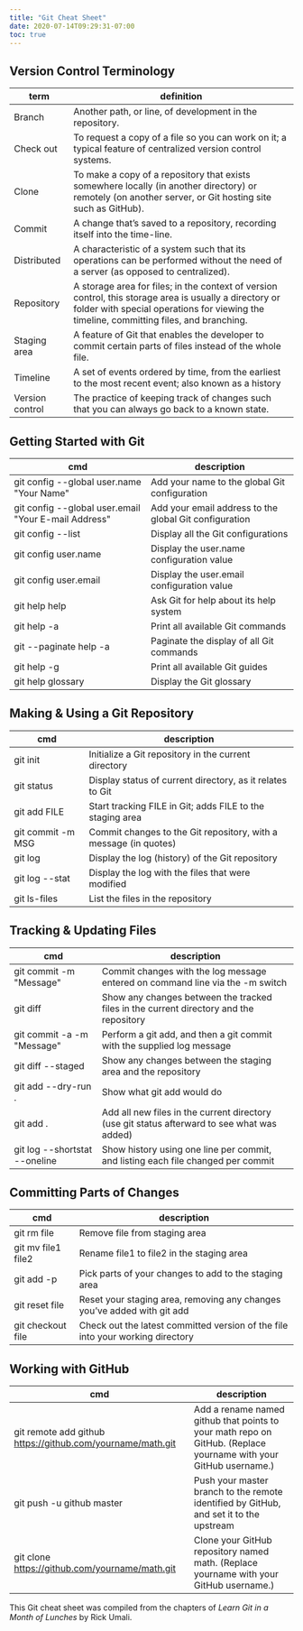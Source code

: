 ```yaml
---
title: "Git Cheat Sheet"
date: 2020-07-14T09:29:31-07:00
toc: true
---
```


## Version Control Terminology

| term            | definition                                                                                                                                                                                         |
| --------------- | -------------------------------------------------------------------------------------------------------------------------------------------------------------------------------------------------- |
| Branch          | Another path, or line, of development in the repository.                                                                                                                                           |
| Check out       | To request a copy of a file so you can work on it; a typical feature of centralized version control systems.                                                                                       |
| Clone           | To make a copy of a repository that exists somewhere locally (in another directory) or remotely (on another server, or Git hosting site such as GitHub).                                           |
| Commit          | A change that’s saved to a repository, recording itself into the time-line.                                                                                                                        |
| Distributed     | A characteristic of a system such that its operations can be performed without the need of a server (as opposed to centralized).                                                                   |
| Repository      | A storage area for files; in the context of version control, this storage area is usually a directory or folder with special operations for viewing the timeline, committing files, and branching. |
| Staging area    | A feature of Git that enables the developer to commit certain parts of files instead of the whole file.                                                                                            |
| Timeline        | A set of events ordered by time, from the earliest to the most recent event; also known as a history                                                                                               |
| Version control | The practice of keeping track of changes such that you can always go back to a known state.                                                                                                        |

## Getting Started with Git

| cmd                                                  | description                                            |
| ---------------------------------------------------- | ------------------------------------------------------ |
| git config --global user.name "Your Name"            | Add your name to the global Git configuration          |
| git config --global user.email "Your E-mail Address" | Add your email address to the global Git configuration |
| git config --list                                    | Display all the Git configurations                     |
| git config user.name                                 | Display the user.name configuration value              |
| git config user.email                                | Display the user.email configuration value             |
| git help help                                        | Ask Git for help about its help system                 |
| git help -a                                          | Print all available Git commands                       |
| git --paginate help -a                               | Paginate the display of all Git commands               |
| git help -g                                          | Print all available Git guides                         |
| git help glossary                                    | Display the Git glossary                               |

## Making & Using a Git Repository

| cmd               | description                                                      |
| ----------------- | ---------------------------------------------------------------- |
| git init          | Initialize a Git repository in the current directory             |
| git status        | Display status of current directory, as it relates to Git        |
| git add FILE      | Start tracking FILE in Git; adds FILE to the staging area        |
| git commit -m MSG | Commit changes to the Git repository, with a message (in quotes) |
| git log           | Display the log (history) of the Git repository                  |
| git log --stat    | Display the log with the files that were modified                |
| git ls-files      | List the files in the repository                                 |

## Tracking & Updating Files

| cmd                           | description                                                                                 |
| ----------------------------- | ------------------------------------------------------------------------------------------- |
| git commit -m "Message"       | Commit changes with the log message entered on command line via the -m switch               |
| git diff                      | Show any changes between the tracked files in the current directory and the repository      |
| git commit -a -m "Message"    | Perform a git add, and then a git commit with the supplied log message                      |
| git diff --staged             | Show any changes between the staging area and the repository                                |
| git add --dry-run .           | Show what git add would do                                                                  |
| git add .                     | Add all new files in the current directory (use git status afterward to see what was added) |
| git log --shortstat --oneline | Show history using one line per commit, and listing each file changed per commit            |

## Committing Parts of Changes

| cmd                | description                                                                    |
| ------------------ | ------------------------------------------------------------------------------ |
| git rm file        | Remove file from staging area                                                  |
| git mv file1 file2 | Rename file1 to file2 in the staging area                                      |
| git add -p         | Pick parts of your changes to add to the staging area                          |
| git reset file     | Reset your staging area, removing any changes you’ve added with git add        |
| git checkout file  | Check out the latest committed version of the file into your working directory |

## Working with GitHub

| cmd                                                        | description                                                                                                      |
| ---------------------------------------------------------- | ---------------------------------------------------------------------------------------------------------------- |
| git remote add github https://github.com/yourname/math.git | Add a rename named github that points to your math repo on GitHub. (Replace yourname with your GitHub username.) |
| git push -u github master                                  | Push your master branch to the remote identified by GitHub, and set it to the upstream                           |
| git clone https://github.com/yourname/math.git             | Clone your GitHub repository named math. (Replace yourname with your GitHub username.)                           |

This Git cheat sheet was compiled from the chapters of _Learn Git in a Month of Lunches_ by Rick Umali.
